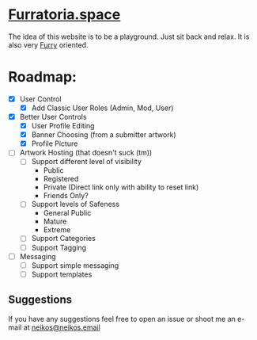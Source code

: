 [Furratoria.space](furratoria.space)
=========

The idea of this website is to be a playground. Just sit back and relax.
It is also very [Furry](https://en.wikipedia.org/wiki/Furry_fandom) oriented.

Roadmap:
==================

- [x] User Control
    - [x] Add Classic User Roles (Admin, Mod, User)
- [x] Better User Controls
    - [x] User Profile Editing
    - [x] Banner Choosing (from a submitter artwork)
    - [x] Profile Picture
- [ ] Artwork Hosting (that doesn't suck (tm))
    - [ ] Support different level of visibility
        - Public
        - Registered
        - Private (Direct link only with ability to reset link)
        - Friends Only?
    - [ ] Support levels of Safeness
        - General Public
        - Mature
        - Extreme
    - [ ] Support Categories
    - [ ] Support Tagging
- [ ] Messaging
    - [ ] Support simple messaging
    - [ ] Support templates

## Suggestions

If you have any suggestions feel free to open an issue or shoot me an e-mail at
neikos@neikos.email
